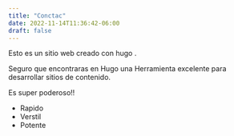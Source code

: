 ```yaml
---
title: "Conctac"
date: 2022-11-14T11:36:42-06:00
draft: false
---
```

Esto es un sitio web creado con hugo .

Seguro que encontraras en Hugo una Herramienta excelente para desarrollar sitios de contenido.

Es super poderoso!!
- Rapido
- Verstil
- Potente
